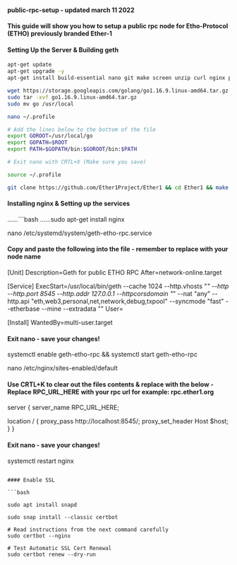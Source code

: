 #### public-rpc-setup - updated march 11 2022

#### This guide will show you how to setup a public rpc node for Etho-Protocol (ETHO) previously branded Ether-1

#### Setting Up the Server & Building geth

```bash
apt-get update
apt-get upgrade -y
apt-get install build-essential nano git make screen unzip curl nginx pkg-config tcl -y

wget https://storage.googleapis.com/golang/go1.16.9.linux-amd64.tar.gz
sudo tar -xvf go1.16.9.linux-amd64.tar.gz
sudo mv go /usr/local

nano ~/.profile

# Add the lines below to the bottom of the file
export GOROOT=/usr/local/go
export GOPATH=$ROOT
export PATH=$GOPATH/bin:$GOROOT/bin:$PATH

# Exit nano with CRTL+X (Make sure you save)

source ~/.profile

git clone https://github.com/Ether1Project/Ether1 && cd Ether1 && make && cd

```

#### Installing nginx & Setting up the services

......```bash 
......sudo apt-get install nginx 

nano /etc/systemd/system/geth-etho-rpc.service

#### Copy and paste the following into the file - remember to replace <name> with your node name

[Unit]
Description=Geth for public ETHO RPC
After=network-online.target

[Service]
ExecStart=/usr/local/bin/geth --cache 1024 --http.vhosts "*" --http --http.port 8545 --http.addr 127.0.0.1 --httpcorsdomain "*" --nat "any" --http.api "eth,web3,personal,net,network,debug,txpool" --syncmode "fast" --etherbase <your-address> --mine --extradata "<your-pool>"
User=<your-user-name>

[Install]
WantedBy=multi-user.target

#### Exit nano - save your changes!

systemctl enable geth-etho-rpc && systemctl start geth-etho-rpc

nano /etc/nginx/sites-enabled/default

#### Use CRTL+K to clear out the files contents & replace with the below - Replace RPC_URL_HERE with your rpc url for example: rpc.ether1.org

server {
server_name RPC_URL_HERE;

 location / {
      proxy_pass http://localhost:8545/;
      proxy_set_header Host $host;
 }
}

#### Exit nano - save your changes!

systemctl restart nginx
```

#### Enable SSL

```bash

sudo apt install snapd

sudo snap install --classic certbot

# Read instructions from the next command carefully
sudo certbot --nginx  

# Test Automatic SSL Cert Renewal
sudo certbot renew --dry-run
```
